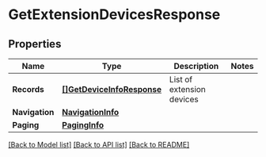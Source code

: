 # GetExtensionDevicesResponse

## Properties
Name | Type | Description | Notes
------------ | ------------- | ------------- | -------------
**Records** | [**[]GetDeviceInfoResponse**](GetDeviceInfoResponse.md) | List of extension devices | 
**Navigation** | [**NavigationInfo**](NavigationInfo.md) |  | 
**Paging** | [**PagingInfo**](PagingInfo.md) |  | 

[[Back to Model list]](../README.md#documentation-for-models) [[Back to API list]](../README.md#documentation-for-api-endpoints) [[Back to README]](../README.md)


